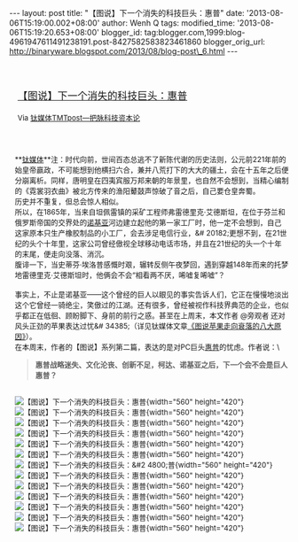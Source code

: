 --- layout: post title: "【图说】下一个消失的科技巨头：惠普" date:
'2013-08-06T15:19:00.002+08:00' author: Wenh Q tags: modified\_time:
'2013-08-06T15:19:20.653+08:00' blogger\_id:
tag:blogger.com,1999:blog-4961947611491238191.post-8427582583823461860
blogger\_orig\_url:
http://binaryware.blogspot.com/2013/08/blog-post\_6.html ---
<div style="margin: 10px; padding: 5px;">

<div style="font-size: 18px;">

[\
【图说】下一个消失的科技巨头：惠普](http://www.tmtpost.com/53556.html)

</div>

<div style="font-size: 13px;">

Via [钛媒体TMTpost—把脉科技资本论](http://www.tmtpost.com/)

</div>

</div>

<div style="font-size: 13px; padding: 15px 0 10px 10px;">

**[钛媒体](http://www.tmtpost.com/ "钛媒体")**注：时代向前，世间百态总逃不了新陈代谢的历史法则，公元前221年前的始皇帝嬴政，不可能想到他横扫六合，兼并八荒打下的大大的疆土，会在十五年之后便分崩离析。同样，唐明皇在四夷宾服万邦来朝的年景里，也自然不会想到，当精心编制
的《霓裳羽衣曲》被北方传来的渔阳鼙鼓声惊破了音之后，自己要仓皇奔蜀。\
历史并不重复，但总会惊人相似。\
所以，在1865年，当来自坦佩雷镇的采矿工程师弗雷德里克·艾德斯坦，在位于芬兰和俄罗斯帝国的交界处的[诺基亚](http://www.tmtpost.com/tag/%E8%AF%BA%E5%9F%BA%E4%BA%9A "查看 诺基亚 中的全部文章")河边建立起他的第一家工厂时，他一定不会想到，自己这家原本只生产橡胶制品的小工厂，会去涉足电信行业，&\#
20182;更想不到，在21世纪的头个十年里，这家公司曾经傲视全球移动电话市场，并且在21世纪的头一个十年的末尾，便走向没落、消沉。\
腹诽一下，当史蒂芬·埃洛普感慨时艰，辗转反侧午夜梦回，遇到穿越148年而来的托梦地雷德里克·艾德斯坦时，他俩会不会“相看两不厌，唏嘘复唏嘘”？\
\
事实上，不止是诺基亚——这个曾经的巨人以眼见的事实告诉人们，它正在慢慢地淡出这个它曾经一骑绝尘，笑傲过的江湖。还有很多，曾经被视作科技界典范的企业，也似乎都正在低徊、顾盼脚下、身前的前行之惑。甚至在上周末，本文作者
@旁观者 还对风头正劲的苹果表达过忧&\#
34385;（详见钛媒体文章[《图说苹果走向衰落的八大原因》](http://www.tmtpost.com/51853.html)）。\
在本周末，作者的【图说】系列第二篇，表达的是对PC巨头[惠普](http://www.tmtpost.com/tag/hp "查看 惠普 中的全部文章")的忧虑。作者说：\
> **惠普战略迷失、文化沦丧、创新不足，柯达、诺基亚之后，下一个会不会是巨人惠普？**

\
![【图说】下一个消失的科技巨头：惠普](http://www.tmtpost.com/wp-content/uploads/2013/08/137546116458-560x420.jpg "幻灯片1"){width="560"
height="420"}![【图说】下一个消失的科技巨头：惠普](http://www.tmtpost.com/wp-content/uploads/2013/08/137546120677-560x420.jpg "幻灯片2"){width="560"
height="420"}![【图说】下一个消失的科技巨头：惠普](http://www.tmtpost.com/wp-content/uploads/2013/08/137546122720-560x420.jpg "幻灯片3"){width="560"
height="420"}![【图说】下一个消失的科技巨头：惠普](http://www.tmtpost.com/wp-content/uploads/2013/08/137546127986-560x420.jpg "幻灯片4"){width="560"
height="420"}![【图说】下一个消失的科技巨头：惠普](http://www.tmtpost.com/wp-content/uploads/2013/08/137546130250-560x420.jpg "幻灯片5"){width="560"
height="420"}![【图说】下一个消失的科技巨头：惠普](http://www.tmtpost.com/wp-content/uploads/2013/08/137546132378-560x420.jpg "幻灯片6"){width="560"
height="420"}![【图说】下一个消失的科技巨头：&\#2
4800;普](http://www.tmtpost.com/wp-content/uploads/2013/08/137546134588-560x420.jpg "幻灯片7"){width="560"
height="420"}![【图说】下一个消失的科技巨头：惠普](http://www.tmtpost.com/wp-content/uploads/2013/08/137546136976-560x420.jpg "幻灯片8"){width="560"
height="420"}![【图说】下一个消失的科技巨头：惠普](http://www.tmtpost.com/wp-content/uploads/2013/08/137546140267-560x420.jpg "幻灯片9"){width="560"
height="420"}![【图说】下一个消失的科技巨头：惠普](http://www.tmtpost.com/wp-content/uploads/2013/08/137546142548-560x420.jpg "幻灯片10"){width="560"
height="420"}![【图说】下一个消失的科技巨头：惠普](http://www.tmtpost.com/wp-content/uploa%20%20%20ds/2013/08/137546145229-560x420.jpg "幻灯片11"){width="560"
height="420"}![【图说】下一个消失的科技巨头：惠普](http://www.tmtpost.com/wp-content/uploads/2013/08/137546147343-560x420.jpg "幻灯片12"){width="560"
height="420"}![【图说】下一个消失的科技巨头：惠普](http://www.tmtpost.com/wp-content/uploads/2013/08/137546149583-560x420.jpg "幻灯片13"){width="560"
height="420"}

</div>

